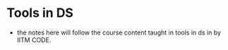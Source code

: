 # Tools in DS 
- the notes here will follow the course content taught in tools in ds in by IITM CODE.